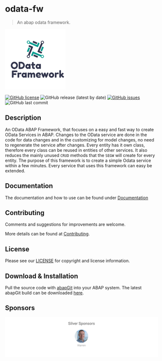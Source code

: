 # odata-fw

> An abap odata framework.

![odata-fw Logo](./docs/public/odata_fw_logo_transparent.png)

[![GitHub license](https://img.shields.io/github/license/miggi92/odata-fw?style=for-the-badge)](https://github.com/miggi92/odata-fw/blob/master/LICENSE.md)
![GitHub release (latest by date)](https://img.shields.io/github/v/release/miggi92/odata-fw?style=for-the-badge)
[![GitHub issues](https://img.shields.io/github/issues/miggi92/odata-fw?style=for-the-badge)](https://github.com/miggi92/odata-fw/issues)
![GitHub last commit](https://img.shields.io/github/last-commit/miggi92/odata-fw?style=for-the-badge)


## Description

An OData ABAP Framework, that focuses on a easy and fast way to create OData Services in ABAP. Changes to the OData service are done in the code for data changes and in the customizing for model changes, no need to regenerate the service after changes.
Every entity has it own class, therefore every class can be reused in entities of other services. 
It also reduces the mainly unused `CRUD` methods that the `SEGW` will create for every entity.
The purpose of this framework is to create a simple Odata service within a few minutes. 
Every service that uses this framework can easy be extended.

## Documentation
The documentation and how to use can be found under [Documentation](https://miggi92.github.io/odata-fw/)

## Contributing

Comments and suggestions for improvements are welcome.

More details can be found at [Contributing](./CONTRIBUTING.md).

## License

Please see our [LICENSE](./LICENSE.md) for copyright and license information.

## Download & Installation

Pull the source code with [abapGit](https://github.com/abapGit/abapGit/) into your ABAP system. The latest abapGit build can be downloaded [here](https://raw.githubusercontent.com/abapGit/build/main/zabapgit.abap).

## Sponsors

![Sponsors](https://raw.githubusercontent.com/miggi92/static/4f9493d35a99ecbd16f13cc956145ce4c8031d6d/sponsors.svg)
